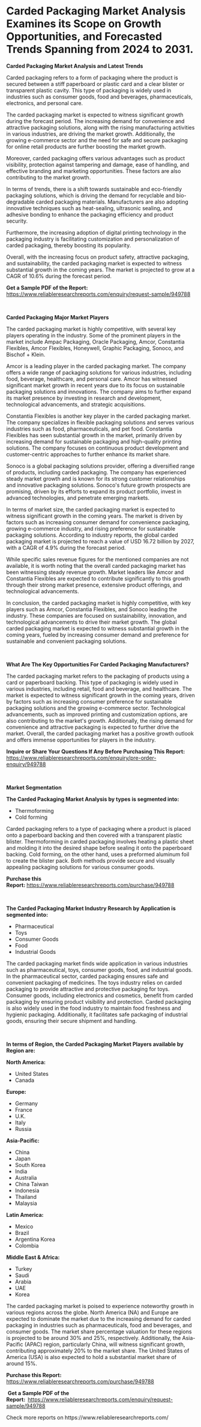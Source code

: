 <p><h1>Carded Packaging Market Analysis Examines its Scope on Growth Opportunities, and Forecasted Trends Spanning from 2024 to 2031.</h1></p><p><strong>Carded Packaging Market Analysis and Latest Trends</strong></p>
<p><p>Carded packaging refers to a form of packaging where the product is secured between a stiff paperboard or plastic card and a clear blister or transparent plastic cavity. This type of packaging is widely used in industries such as consumer goods, food and beverages, pharmaceuticals, electronics, and personal care.</p><p>The carded packaging market is expected to witness significant growth during the forecast period. The increasing demand for convenience and attractive packaging solutions, along with the rising manufacturing activities in various industries, are driving the market growth. Additionally, the growing e-commerce sector and the need for safe and secure packaging for online retail products are further boosting the market growth.</p><p>Moreover, carded packaging offers various advantages such as product visibility, protection against tampering and damage, ease of handling, and effective branding and marketing opportunities. These factors are also contributing to the market growth.</p><p>In terms of trends, there is a shift towards sustainable and eco-friendly packaging solutions, which is driving the demand for recyclable and bio-degradable carded packaging materials. Manufacturers are also adopting innovative techniques such as heat-sealing, ultrasonic sealing, and adhesive bonding to enhance the packaging efficiency and product security.</p><p>Furthermore, the increasing adoption of digital printing technology in the packaging industry is facilitating customization and personalization of carded packaging, thereby boosting its popularity.</p><p>Overall, with the increasing focus on product safety, attractive packaging, and sustainability, the carded packaging market is expected to witness substantial growth in the coming years. The market is projected to grow at a CAGR of 10.6% during the forecast period.</p></p>
<p><strong>Get a Sample PDF of the Report:&nbsp;</strong> <a href="https://www.reliableresearchreports.com/enquiry/request-sample/949788">https://www.reliableresearchreports.com/enquiry/request-sample/949788</a></p>
<p>&nbsp;</p>
<p><strong>Carded Packaging Major Market Players</strong></p>
<p><p>The carded packaging market is highly competitive, with several key players operating in the industry. Some of the prominent players in the market include Ampac Packaging, Oracle Packaging, Amcor, Constantia Flexibles, Amcor Flexibles, Honeywell, Graphic Packaging, Sonoco, and Bischof + Klein.</p><p>Amcor is a leading player in the carded packaging market. The company offers a wide range of packaging solutions for various industries, including food, beverage, healthcare, and personal care. Amcor has witnessed significant market growth in recent years due to its focus on sustainable packaging solutions and innovations. The company aims to further expand its market presence by investing in research and development, technological advancements, and strategic acquisitions.</p><p>Constantia Flexibles is another key player in the carded packaging market. The company specializes in flexible packaging solutions and serves various industries such as food, pharmaceuticals, and pet food. Constantia Flexibles has seen substantial growth in the market, primarily driven by increasing demand for sustainable packaging and high-quality printing solutions. The company focuses on continuous product development and customer-centric approaches to further enhance its market share.</p><p>Sonoco is a global packaging solutions provider, offering a diversified range of products, including carded packaging. The company has experienced steady market growth and is known for its strong customer relationships and innovative packaging solutions. Sonoco's future growth prospects are promising, driven by its efforts to expand its product portfolio, invest in advanced technologies, and penetrate emerging markets.</p><p>In terms of market size, the carded packaging market is expected to witness significant growth in the coming years. The market is driven by factors such as increasing consumer demand for convenience packaging, growing e-commerce industry, and rising preference for sustainable packaging solutions. According to industry reports, the global carded packaging market is projected to reach a value of USD 16.72 billion by 2027, with a CAGR of 4.9% during the forecast period.</p><p>While specific sales revenue figures for the mentioned companies are not available, it is worth noting that the overall carded packaging market has been witnessing steady revenue growth. Market leaders like Amcor and Constantia Flexibles are expected to contribute significantly to this growth through their strong market presence, extensive product offerings, and technological advancements.</p><p>In conclusion, the carded packaging market is highly competitive, with key players such as Amcor, Constantia Flexibles, and Sonoco leading the industry. These companies are focused on sustainability, innovation, and technological advancements to drive their market growth. The global carded packaging market is expected to witness substantial growth in the coming years, fueled by increasing consumer demand and preference for sustainable and convenient packaging solutions.</p></p>
<p>&nbsp;</p>
<p><strong>What Are The Key Opportunities For Carded Packaging Manufacturers?</strong></p>
<p><p>The carded packaging market refers to the packaging of products using a card or paperboard backing. This type of packaging is widely used in various industries, including retail, food and beverage, and healthcare. The market is expected to witness significant growth in the coming years, driven by factors such as increasing consumer preference for sustainable packaging solutions and the growing e-commerce sector. Technological advancements, such as improved printing and customization options, are also contributing to the market's growth. Additionally, the rising demand for convenience and attractive packaging is expected to further drive the market. Overall, the carded packaging market has a positive growth outlook and offers immense opportunities for players in the industry.</p></p>
<p><strong>Inquire or Share Your Questions If Any Before Purchasing This Report:</strong> <a href="https://www.reliableresearchreports.com/enquiry/pre-order-enquiry/949788">https://www.reliableresearchreports.com/enquiry/pre-order-enquiry/949788</a></p>
<p>&nbsp;</p>
<p><strong>Market Segmentation</strong></p>
<p><strong>The Carded Packaging Market Analysis by types is segmented into:</strong></p>
<p><ul><li>Thermoforming</li><li>Cold forming</li></ul></p>
<p><p>Carded packaging refers to a type of packaging where a product is placed onto a paperboard backing and then covered with a transparent plastic blister. Thermoforming in carded packaging involves heating a plastic sheet and molding it into the desired shape before sealing it onto the paperboard backing. Cold forming, on the other hand, uses a preformed aluminum foil to create the blister pack. Both methods provide secure and visually appealing packaging solutions for various consumer goods. </p></p>
<p><strong>Purchase this Report:&nbsp;</strong><a href="https://www.reliableresearchreports.com/purchase/949788">https://www.reliableresearchreports.com/purchase/949788</a></p>
<p>&nbsp;</p>
<p><strong>The Carded Packaging Market Industry Research by Application is segmented into:</strong></p>
<p><ul><li>Pharmaceutical</li><li>Toys</li><li>Consumer Goods</li><li>Food</li><li>Industrial Goods</li></ul></p>
<p><p>The carded packaging market finds wide application in various industries such as pharmaceutical, toys, consumer goods, food, and industrial goods. In the pharmaceutical sector, carded packaging ensures safe and convenient packaging of medicines. The toys industry relies on carded packaging to provide attractive and protective packaging for toys. Consumer goods, including electronics and cosmetics, benefit from carded packaging by ensuring product visibility and protection. Carded packaging is also widely used in the food industry to maintain food freshness and hygienic packaging. Additionally, it facilitates safe packaging of industrial goods, ensuring their secure shipment and handling.</p></p>
<p>&nbsp;</p>
<p><strong>In terms of Region, the Carded Packaging Market Players available by Region are:</strong></p>
<p>
    <p> <strong> North America: </strong>
        <ul>
            <li>United States</li>
            <li>Canada</li>
        </ul>
        </p> 
    <p> <strong> Europe: </strong>
        <ul>
            <li>Germany</li>
            <li>France</li>
            <li>U.K.</li>
            <li>Italy</li>
            <li>Russia</li>
        </ul>
        </p> 
    <p> <strong> Asia-Pacific: </strong>
        <ul>
            <li>China</li>
            <li>Japan</li>
            <li>South Korea</li>
            <li>India</li>
            <li>Australia</li>
            <li>China Taiwan</li>
            <li>Indonesia</li>
            <li>Thailand</li>
            <li>Malaysia</li>
        </ul>
        </p> 
    <p> <strong> Latin America: </strong>
        <ul>
            <li>Mexico</li>
            <li>Brazil</li>
            <li>Argentina Korea</li>
            <li>Colombia</li>
        </ul>
        </p> 
    <p> <strong> Middle East & Africa: </strong>
        <ul>
            <li>Turkey</li>
            <li>Saudi</li>
            <li>Arabia</li>
            <li>UAE</li>
            <li>Korea</li>
        </ul>
    </p>
    </p>
<p><p>The carded packaging market is poised to experience noteworthy growth in various regions across the globe. North America (NA) and Europe are expected to dominate the market due to the increasing demand for carded packaging in industries such as pharmaceuticals, food and beverages, and consumer goods. The market share percentage valuation for these regions is projected to be around 30% and 25%, respectively. Additionally, the Asia-Pacific (APAC) region, particularly China, will witness significant growth, contributing approximately 20% to the market share. The United States of America (USA) is also expected to hold a substantial market share of around 15%.</p></p>
<p><strong>Purchase this Report: </strong><a href="https://www.reliableresearchreports.com/purchase/949788">https://www.reliableresearchreports.com/purchase/949788</a></p>
<p>&nbsp;<strong>Get a Sample PDF of the Report:&nbsp;&nbsp;</strong><a href="https://www.reliableresearchreports.com/enquiry/request-sample/949788">https://www.reliableresearchreports.com/enquiry/request-sample/949788</a></p>
<p><strong></strong></p>
<p>Check more reports on https://www.reliableresearchreports.com/</p>